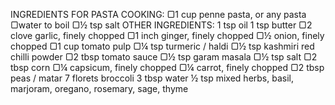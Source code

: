 INGREDIENTS
FOR PASTA COOKING:
▢1 cup penne pasta, or any pasta
▢water to boil
▢½ tsp salt
OTHER INGREDIENTS:
1 tsp oil
1 tsp butter
▢2 clove garlic, finely chopped
▢1 inch ginger, finely chopped
▢½ onion, finely chopped
▢1 cup tomato pulp
▢¼ tsp turmeric / haldi
▢½ tsp kashmiri red chilli powder
▢2 tbsp tomato sauce
▢½ tsp garam masala
▢½ tsp salt
▢2 tbsp corn
▢¼ capsicum, finely chopped
▢¼ carrot, finely chopped
▢2 tbsp peas / matar
7 florets broccoli
3 tbsp water
½ tsp mixed herbs, basil, marjoram, oregano, rosemary, sage, thyme
